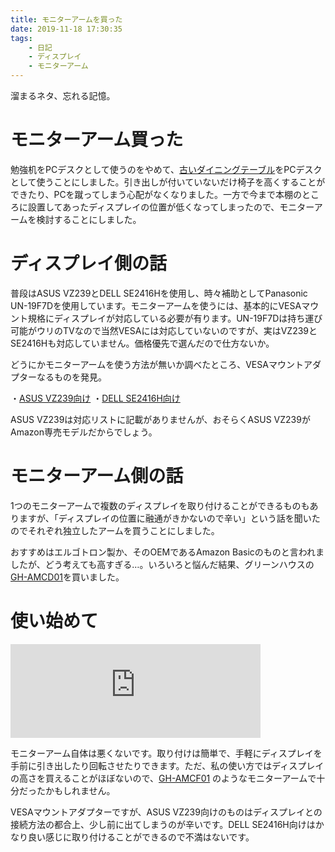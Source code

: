 ```yaml
---
title: モニターアームを買った
date: 2019-11-18 17:30:35
tags:
    - 日記
    - ディスプレイ
    - モニターアーム
---
```


溜まるネタ、忘れる記憶。

<!-- more -->

# モニターアーム買った
勉強机をPCデスクとして使うのをやめて、[古いダイニングテーブル](https://mstdn.maud.io/@Otakan951/101839083329289650)をPCデスクとして使うことにしました。引き出しが付いていないだけ椅子を高くすることができたり、PCを蹴ってしまう心配がなくなりました。一方で今まで本棚のところに設置してあったディスプレイの位置が低くなってしまったので、モニターアームを検討することにしました。
# ディスプレイ側の話
普段はASUS VZ239とDELL SE2416Hを使用し、時々補助としてPanasonic UN-19F7Dを使用しています。モニターアームを使うには、基本的にVESAマウント規格にディスプレイが対応している必要が有ります。UN-19F7Dは持ち運び可能がウリのTVなので当然VESAには対応していないのですが、実はVZ239とSE2416Hも対応していません。価格優先で選んだので仕方ないか。

どうにかモニターアームを使う方法が無いか調べたところ、VESAマウントアダプターなるものを発見。

・[ASUS VZ239向け](https://www.amazon.co.jp/dp/B01DAYSNU6)
・[DELL SE2416H向け](https://www.amazon.co.jp/dp/B01DAYR3ZM)

ASUS VZ239は対応リストに記載がありませんが、おそらくASUS VZ239がAmazon専売モデルだからでしょう。
# モニターアーム側の話
1つのモニターアームで複数のディスプレイを取り付けることができるものもありますが、「ディスプレイの位置に融通がきかないので辛い」という話を聞いたのでそれぞれ独立したアームを買うことにしました。

おすすめはエルゴトロン製か、そのOEMであるAmazon Basicのものと言われましたが、どう考えても高すぎる…。いろいろと悩んだ結果、グリーンハウスの[GH-AMCD01](https://www.green-house.co.jp/products/gh-amcd01/)を買いました。
# 使い始めて

<iframe src="https://mstdn.maud.io/@Otakan951/101855467442253025/embed" class="mastodon-embed" style="max-width: 100%; border: 0" width="400" allowfullscreen="allowfullscreen"></iframe><script src="https://mstdn.maud.io/embed.js" async="async"></script>

モニターアーム自体は悪くないです。取り付けは簡単で、手軽にディスプレイを手前に引き出したり回転させたりできます。ただ、私の使い方ではディスプレイの高さを買えることがほぼないので、[GH-AMCF01](https://www.green-house.co.jp/products/gh-amcf01/) のようなモニターアームで十分だったかもしれません。

VESAマウントアダプターですが、ASUS VZ239向けのものはディスプレイとの接続方法の都合上、少し前に出てしまうのが辛いです。DELL SE2416H向けはかなり良い感じに取り付けることができるので不満はないです。